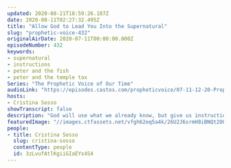 ```yaml
---
updated: 2020-08-21T18:59:26.187Z
date: 2020-08-11T02:27:32.495Z
title: "Allow God to Lead You Into the Supernatural"
slug: "prophetic-voice-432"
originalAirDate: 2020-07-11T00:00:00.000Z
episodeNumber: 432
keywords:
- supernatural
- instructions
- peter and the fish
- peter and the temple tax
Series: "The Prophetic Voice of Our Time"
audioLink: "https://episodes.castos.com/propheticvoice/07-11-12-20-Prophetic-Voice-of-our-Time-[mixdown]-01.mp3"
hosts:
- Cristina Sosso
showTranscript: false
description: "God will use what we already know, but give us instructions to make the results supernatural, just like when Peter fished for the temple tax. Continue to fully trust and seek Him out in all that you do."
featuredImage: "//images.ctfassets.net/vfgh62eq5a4k/26U2J6srmH8iBNQt2OQZF4/ee02e51292f3cfe43c54d751d9d27576/pexels-quang-nguyen-vinh-2132108__1_.jpg"
people:
- title: Cristina Sosso
  slug: cristina-sosso
  contentType: people
  id: 3zLvufAtlKgiiGIaEYs4S4
---
```

